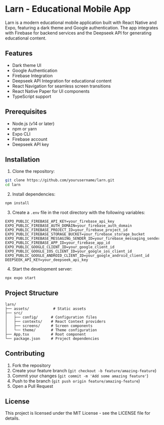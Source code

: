 # Larn - Educational Mobile App

Larn is a modern educational mobile application built with React Native and Expo, featuring a dark theme and Google authentication. The app integrates with Firebase for backend services and the Deepseek API for generating educational content.

## Features

- Dark theme UI
- Google Authentication
- Firebase Integration
- Deepseek API Integration for educational content
- React Navigation for seamless screen transitions
- React Native Paper for UI components
- TypeScript support

## Prerequisites

- Node.js (v14 or later)
- npm or yarn
- Expo CLI
- Firebase account
- Deepseek API key

## Installation

1. Clone the repository:
```bash
git clone https://github.com/yourusername/larn.git
cd larn
```

2. Install dependencies:
```bash
npm install
```

3. Create a `.env` file in the root directory with the following variables:
```
EXPO_PUBLIC_FIREBASE_API_KEY=your_firebase_api_key
EXPO_PUBLIC_FIREBASE_AUTH_DOMAIN=your_firebase_auth_domain
EXPO_PUBLIC_FIREBASE_PROJECT_ID=your_firebase_project_id
EXPO_PUBLIC_FIREBASE_STORAGE_BUCKET=your_firebase_storage_bucket
EXPO_PUBLIC_FIREBASE_MESSAGING_SENDER_ID=your_firebase_messaging_sender_id
EXPO_PUBLIC_FIREBASE_APP_ID=your_firebase_app_id
EXPO_PUBLIC_GOOGLE_CLIENT_ID=your_google_client_id
EXPO_PUBLIC_GOOGLE_IOS_CLIENT_ID=your_google_ios_client_id
EXPO_PUBLIC_GOOGLE_ANDROID_CLIENT_ID=your_google_android_client_id
DEEPSEEK_API_KEY=your_deepseek_api_key
```

4. Start the development server:
```bash
npx expo start
```

## Project Structure

```
larn/
├── assets/           # Static assets
├── src/
│   ├── config/      # Configuration files
│   ├── contexts/    # React Context providers
│   ├── screens/     # Screen components
│   └── theme/       # Theme configuration
├── App.tsx          # Root component
└── package.json     # Project dependencies
```

## Contributing

1. Fork the repository
2. Create your feature branch (`git checkout -b feature/amazing-feature`)
3. Commit your changes (`git commit -m 'Add some amazing feature'`)
4. Push to the branch (`git push origin feature/amazing-feature`)
5. Open a Pull Request

## License

This project is licensed under the MIT License - see the LICENSE file for details. 